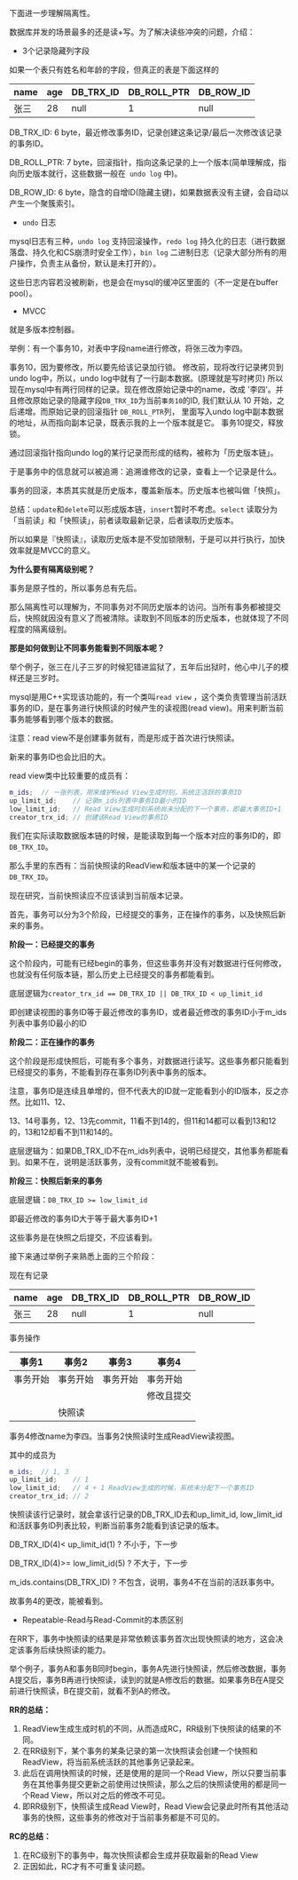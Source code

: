 下面进一步理解隔离性。

数据库并发的场景最多的还是读+写。为了解决读些冲突的问题，介绍：

- 3个记录隐藏列字段

如果一个表只有姓名和年龄的字段，但真正的表是下面这样的

| name | age  | DB_TRX_ID | DB_ROLL_PTR | DB_ROW_ID |
| ---- | ---- | --------- | ----------- | --------- |
| 张三 | 28   | null      | 1           | null      |

DB_TRX_ID: 6 byte，最近修改事务ID，记录创建这条记录/最后一次修改该记录的事务ID。

DB_ROLL_PTR: 7 byte，回滚指针，指向这条记录的上一个版本(简单理解成，指向历史版本就行，这些数据一般在` undo log` 中)。

DB_ROW_ID: 6 byte，隐含的自增ID(隐藏主键)，如果数据表没有主键，会自动以产生一个聚簇索引。

* `undo` 日志

mysql日志有三种，`undo log` 支持回滚操作，`redo log` 持久化的日志（进行数据落盘、持久化和CS崩溃时安全工作），`bin log` 二进制日志（记录大部分所有的用户操作，负责主从备份，默认是未打开的）。

这些日志内容若没被刷新，也是会在mysql的缓冲区里面的（不一定是在buffer pool）。

- MVCC

就是多版本控制器。

举例：有一个事务10，对表中字段name进行修改，将张三改为李四。

事务10，因为要修改，所以要先给该记录加行锁。
修改前，现将改行记录拷贝到undo log中，所以，undo log中就有了一行副本数据。(原理就是写时拷贝) 所以现在mysql中有两行同样的记录。现在修改原始记录中的name，改成 '李四'。并且修改原始记录的隐藏字段`DB_TRX_ID`为当前`事务10`的ID, 我们默认从 10 开始，之后递增。而原始记录的回滚指针 `DB_ROLL_PTR`列， 里面写入undo log中副本数据的地址，从而指向副本记录，既表示我的上一个版本就是它。 事务10提交，释放锁。

通过回滚指针指向undo log的某行记录而形成的结构，被称为「历史版本链」。

于是事务中的信息就可以被追溯：追溯谁修改的记录，查看上一个记录是什么。

事务的回滚，本质其实就是历史版本，覆盖新版本。历史版本也被叫做「快照」。



总结：`update`和`delete`可以形成版本链，`insert`暂时不考虑。`select` 读取分为「当前读」和「快照读」，前者读取最新记录，后者读取历史版本。

所以如果是『快照读』，读取历史版本是不受加锁限制，于是可以并行执行，加快效率就是MVCC的意义。



**为什么要有隔离级别呢？**

事务是原子性的，所以事务总有先后。

那么隔离性可以理解为，不同事务对不同历史版本的访问。当所有事务都被提交后，快照就因没有意义了而被清除。读取到不同版本的历史版本，也就体现了不同程度的隔离级别。

**那是如何做到让不同事务能看到不同版本呢？**

举个例子，张三在儿子三岁的时候犯错进监狱了，五年后出狱时，他心中儿子的模样还是三岁时。

mysql是用C++实现该功能的，有一个类叫`read view` ，这个类负责管理当前活跃事务的ID，是在事务进行快照读的时候产生的读视图(read view)。用来判断当前事务能够看到哪个版本的数据。

注意：read view不是创建事务就有，而是形成于首次进行快照读。

新来的事务ID也会比旧的大。

read view类中比较重要的成员有：

```c++
m_ids;	// 一张列表，用来维护Read View生成时刻，系统正活跃的事务ID
up_limit_id;	// 记录m_ids列表中事务ID最小的ID
low_limit_id;	// Read View生成时刻系统尚未分配的下一个事务，即最大事务ID+1
creator_trx_id;	// 创建该Read View的事务ID
```



我们在实际读取数据版本链的时候，是能读取到每一个版本对应的事务ID的，即`DB_TRX_ID`。

那么手里的东西有：当前快照读的ReadView和版本链中的某一个记录的`DB_TRX_ID`。

现在研究，当前快照读应不应该读到当前版本记录。

首先，事务可以分为3个阶段，已经提交的事务，正在操作的事务，以及快照后新来的事务。

**阶段一：已经提交的事务**

这个阶段内，可能有已经begin的事务，但这些事务并没有对数据进行任何修改，也就没有任何版本链，那么历史上已经提交的事务都能看到。

底层逻辑为`creator_trx_id == DB_TRX_ID || DB_TRX_ID < up_limit_id`

即创建读视图的事务ID等于最近修改的事务ID，或者最近修改的事务ID小于m_ids列表中事务ID最小的ID

**阶段二：正在操作的事务**

这个阶段是形成快照后，可能有多个事务，对数据进行读写。这些事务都只能看到已经提交的事务，不能看到存在事务ID列表中事务的版本。

注意，事务ID是连续且单增的，但不代表大的ID就一定能看到小的ID版本，反之亦然。比如11、12、

13、14号事务，12、13先commit，11看不到14的，但11和14都可以看到13和12的，13和12却看不到11和14的。

底层逻辑为：如果DB_TRX_ID不在m_ids列表中，说明已经提交，其他事务都能看到。如果不在，说明是活跃事务，没有commit就不能被看到。

**阶段三：快照后新来的事务**

底层逻辑：`DB_TRX_ID >= low_limit_id`

即最近修改的事务ID大于等于最大事务ID+1

这些事务是在快照之后提交，不应该看到。



接下来通过举例子来熟悉上面的三个阶段：

现在有记录

| name | age  | DB_TRX_ID | DB_ROLL_PTR | DB_ROW_ID |
| ---- | ---- | --------- | ----------- | :-------- |
| 张三 | 28   | null      | 1           | null      |

事务操作

| 事务1    | 事务2    | 事务3    | 事务4      |
| -------- | -------- | -------- | ---------- |
| 事务开始 | 事务开始 | 事务开始 | 事务开始   |
|          |          |          | 修改且提交 |
|          | 快照读   |          |            |

事务4修改name为李四。当事务2快照读时生成ReadView读视图。

其中的成员为

```c++
m_ids;	// 1, 3
up_limit_id;	// 1
low_limit_id;	// 4 + 1 ReadView生成的时候，系统未分配下一个事务ID
creator_trx_id;	// 2
```

快照读该行记录时，就会拿该行记录的DB_TRX_ID去和up_limit_id, low_limit_id和活跃事务ID列表比较，判断当前事务2能看到该记录的版本。

DB_TRX_ID(4)< up_limit_id(1) ? 不小于，下一步

DB_TRX_ID(4)>= low_limit_id(5) ? 不大于，下一步 

m_ids.contains(DB_TRX_ID) ? 不包含，说明，事务4不在当前的活跃事务中。

故事务4的更改，能被看到。



- Repeatable-Read与Read-Commit的本质区别

在RR下，事务中快照读的结果是非常依赖该事务首次出现快照读的地方，这会决定该事务后续快照读的能力。

举个例子，事务A和事务B同时begin，事务A先进行快照读，然后修改数据，事务A提交后，事务B再进行快照读，读到的就是A修改后的数据。如果事务B在A提交前进行快照读，B在提交前，就看不到A的修改。

**RR的总结：**

1. ReadView生成生成时机的不同，从而造成RC，RR级别下快照读的结果的不同。
2. 在RR级别下，某个事务的某条记录的第一次快照读会创建一个快照和ReadView，将当前系统活跃的其他事务记录起来。
3. 此后在调用快照读的时候，还是使用的是同一个Read View，所以只要当前事务在其他事务提交更新之前使用过快照读，那么之后的快照读使用的都是同一个Read View，所以对之后的修改不可见。
4. 即RR级别下，快照读生成Read View时，Read View会记录此时所有其他活动事务的快照，这些事务的修改对于当前事务都是不可见的。

**RC的总结：**

1. 在RC级别下的事务中，每次快照读都会生成并获取最新的Read View
2. 正因如此，RC才有不可重复读问题。